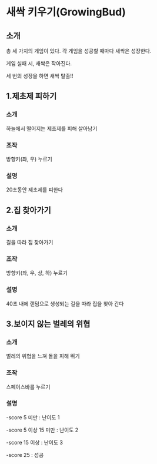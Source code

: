 # 새싹 키우기(GrowingBud)

## 소개
총 세 가지의 게임이 있다. 각 게임을 성공할 때마다 새싹은 성장한다.

게임 실패 시, 새싹은 작아진다.

세 번의 성장을 하면 새싹 탈출!!


## 1.제초제 피하기

### 소개
하늘에서 떨어지는 제초제를 피해 살아남기

### 조작
방향키(좌, 우) 누르기

### 설명
20초동안 제초제를 피한다



## 2.집 찾아가기

### 소개
길을 따라 집 찾아가기

### 조작
방향키(좌, 우, 상, 하) 누르기

### 설명
40초 내에 랜덤으로 생성되는 길을 따라 집을 찾아 간다



## 3.보이지 않는 벌레의 위협

### 소개
벌레의 위협을 느껴 돌을 피해 뛰기

### 조작
스페이스바를 누르기

### 설명
-score 5 미만 : 난이도 1

-score 5 이상 15 미만 : 난이도 2

-score 15 이상 : 난이도 3

-score 25 : 성공

